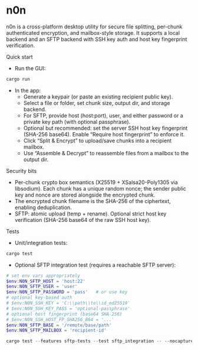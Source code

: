 # n0n

n0n is a cross-platform desktop utility for secure file splitting, per-chunk authenticated encryption, and mailbox-style storage. It supports a local backend and an SFTP backend with SSH key auth and host key fingerprint verification.

Quick start

- Run the GUI:

```powershell
cargo run
```

- In the app:
	- Generate a keypair (or paste an existing recipient public key).
	- Select a file or folder, set chunk size, output dir, and storage backend.
	- For SFTP, provide host (host:port), user, and either password or a private key path (with optional passphrase).
	- Optional but recommended: set the server SSH host key fingerprint (SHA-256 base64). Enable “Require host fingerprint” to enforce it.
	- Click “Split & Encrypt” to upload/save chunks into a recipient mailbox.
	- Use “Assemble & Decrypt” to reassemble files from a mailbox to the output dir.

Security bits

- Per-chunk crypto box semantics (X25519 + XSalsa20-Poly1305 via libsodium). Each chunk has a unique random nonce; the sender public key and nonce are stored alongside the encrypted chunk.
- The encrypted chunk filename is the SHA-256 of the ciphertext, enabling deduplication.
- SFTP: atomic upload (temp + rename). Optional strict host key verification (SHA-256 base64 of the raw SSH host key).

Tests

- Unit/integration tests:

```powershell
cargo test
```

- Optional SFTP integration test (requires a reachable SFTP server):

```powershell
# set env vars appropriately
$env:N0N_SFTP_HOST = 'host:22'
$env:N0N_SFTP_USER = 'user'
$env:N0N_SFTP_PASSWORD = 'pass'   # or use key
# optional key-based auth
# $env:N0N_SSH_KEY = 'C:\\path\\to\\id_ed25519'
# $env:N0N_SSH_KEY_PASS = 'optional-passphrase'
# optional host fingerprint (base64 SHA-256)
# $env:N0N_SSH_HOST_FP_SHA256_B64 = '...'
$env:N0N_SFTP_BASE = '/remote/base/path'
$env:N0N_SFTP_MAILBOX = 'recipient-id'

cargo test --features sftp-tests --test sftp_integration -- --nocapture
```
